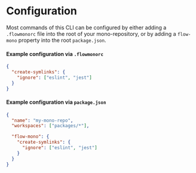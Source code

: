 # Configuration

Most commands of this CLI can be configured by either adding a `.flowmonorc` file into the root of your mono-repository, or by adding a `flow-mono` property into the root `package.json`.

#### Example configuration via `.flowmonorc`
```json
{
  "create-symlinks": {
    "ignore": ["eslint", "jest"]
  }
}
```

#### Example configuration via `package.json`
```json
{
  "name": "my-mono-repo",
  "workspaces": ["packages/*"],

  "flow-mono": {
    "create-symlinks": {
      "ignore": ["eslint", "jest"]
    }
  }
}
```
